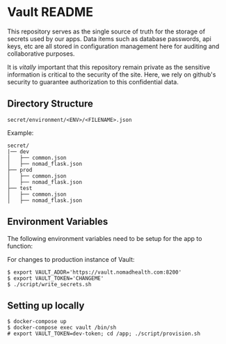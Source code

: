 # Vault README

This repository serves as the single source of truth for the storage of secrets
used by our apps.  Data items such as database passwords, api keys,
etc are all stored in configuration management here for auditing and
collaborative purposes.

It is *vitally* important that this repository remain private as the sensitive
information is critical to the security of the site. Here, we rely on github's
security to guarantee authorization to this confidential data.

## Directory Structure

    secret/environment/<ENV>/<FILENAME>.json

Example:

    secret/
    |── dev
    │   ├── common.json
    │   ├── nomad_flask.json
    ├── prod
    │   ├── common.json
    │   ├── nomad_flask.json
    ├── test
    │   ├── common.json
    │   ├── nomad_flask.json

## Environment Variables

The following environment variables need to be setup for the app to function:

For changes to production instance of Vault:

    $ export VAULT_ADDR='https://vault.nomadhealth.com:8200'
    $ export VAULT_TOKEN='CHANGEME'
    $ ./script/write_secrets.sh

## Setting up locally

    $ docker-compose up
    $ docker-compose exec vault /bin/sh
    # export VAULT_TOKEN=dev-token; cd /app; ./script/provision.sh
